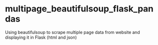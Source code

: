 # multipage_beautifulsoup_flask_pandas
Using beautifulsoup to scrape multiple page data from website and displaying it in Flask (html and json)
